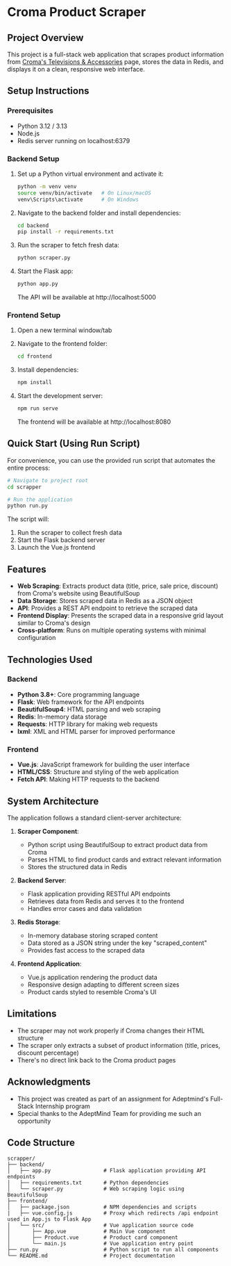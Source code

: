 # Croma Product Scraper

## Project Overview

This project is a full-stack web application that scrapes product information from [Croma's Televisions & Accessories](https://www.croma.com/televisions-accessories/c/997) page, stores the data in Redis, and displays it on a clean, responsive web interface.



## Setup Instructions

### Prerequisites
- Python 3.12 / 3.13
- Node.js
- Redis server running on localhost:6379

### Backend Setup


1. Set up a Python virtual environment and activate it:
   ```bash
   python -m venv venv
   source venv/bin/activate   # On Linux/macOS
   venv\Scripts\activate      # On Windows
   ```

2. Navigate to the backend folder and install dependencies:
   ```bash
   cd backend
   pip install -r requirements.txt
   ```

3. Run the scraper to fetch fresh data:
   ```bash
   python scraper.py
   ```

4. Start the Flask app:
   ```bash
   python app.py
   ```
   The API will be available at http://localhost:5000

### Frontend Setup

1. Open a new terminal window/tab
2. Navigate to the frontend folder:
   ```bash
   cd frontend
   ```

3. Install dependencies:
   ```bash
   npm install
   ```

4. Start the development server:
   ```bash
   npm run serve
   ```
   The frontend will be available at http://localhost:8080

## Quick Start (Using Run Script)

For convenience, you can use the provided run script that automates the entire process:

```bash
# Navigate to project root
cd scrapper

# Run the application
python run.py
```

The script will:
1. Run the scraper to collect fresh data
2. Start the Flask backend server
3. Launch the Vue.js frontend


## Features

- **Web Scraping**: Extracts product data (title, price, sale price, discount) from Croma's website using BeautifulSoup
- **Data Storage**: Stores scraped data in Redis as a JSON object
- **API**: Provides a REST API endpoint to retrieve the scraped data
- **Frontend Display**: Presents the scraped data in a responsive grid layout similar to Croma's design
- **Cross-platform**: Runs on multiple operating systems with minimal configuration

## Technologies Used

### Backend
- **Python 3.8+**: Core programming language
- **Flask**: Web framework for the API endpoints
- **BeautifulSoup4**: HTML parsing and web scraping
- **Redis**: In-memory data storage
- **Requests**: HTTP library for making web requests
- **lxml**: XML and HTML parser for improved performance

### Frontend
- **Vue.js**: JavaScript framework for building the user interface
- **HTML/CSS**: Structure and styling of the web application
- **Fetch API**: Making HTTP requests to the backend

## System Architecture

The application follows a standard client-server architecture:

1. **Scraper Component**: 
   - Python script using BeautifulSoup to extract product data from Croma
   - Parses HTML to find product cards and extract relevant information
   - Stores the structured data in Redis

2. **Backend Server**:
   - Flask application providing RESTful API endpoints
   - Retrieves data from Redis and serves it to the frontend
   - Handles error cases and data validation

3. **Redis Storage**:
   - In-memory database storing scraped content
   - Data stored as a JSON string under the key "scraped_content"
   - Provides fast access to the scraped data

4. **Frontend Application**:
   - Vue.js application rendering the product data
   - Responsive design adapting to different screen sizes
   - Product cards styled to resemble Croma's UI
## Limitations

- The scraper may not work properly if Croma changes their HTML structure
- The scraper only extracts a subset of product information (title, prices, discount percentage)
- There's no direct link back to the Croma product pages

## Acknowledgments

- This project was created as part of an assignment for Adeptmind's Full-Stack Internship program
- Special thanks to the AdeptMind Team for providing me such an opportunity

## Code Structure

```
scrapper/
├── backend/
│   ├── app.py                 # Flask application providing API endpoints
│   ├── requirements.txt       # Python dependencies
│   └── scraper.py             # Web scraping logic using BeautifulSoup
├── frontend/
│   ├── package.json           # NPM dependencies and scripts
|   ├── vue.config.js          # Proxy which redirects /api endpoint used in App.js to Flask App
│   └── src/                   # Vue application source code
│       ├── App.vue            # Main Vue component
│       ├── Product.vue        # Product card component
│       └── main.js            # Vue application entry point
├── run.py                     # Python script to run all components
└── README.md                  # Project documentation
```
